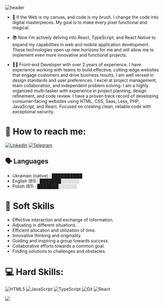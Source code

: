 ![header](https://capsule-render.vercel.app/api?type=waving&color=gradient&height=200&section=header&text=Hi%20✌🏼%I'm%20Viktoriia-nl-&animation=fadeIn&fontSize=40&desc=Frontend%20Developer%20From%20Ukraine&descSize=30)

- 🚀 If the Web is my canvas, and code is my brush. I change the code into digital masterpieces. My goal is to make every pixel functional and magical.

- 📚 Now I'm actively delving into React, TypeScript, and React Native to expand my capabilities in web and mobile application development. These technologies open up new horizons for me and will allow me to implement even more innovative and functional projects.

- ☝🏼 Front-end Developer with over 2 years of experience.
I have experience working with teams to build effective, cutting-edge websites that engage customers and drive business results. I am well versed in design standards and user preferences. I excel at project management, team collaboration, and independent problem solving. I am a highly organized multi-tasker with experience in project planning, design refinement, and code review. I have a proven track record of developing consumer-facing websites using HTML, CSS, Saas, Less, PHP, JavaScript, and React. Focused on creating clean, reliable code with exceptional security.

# 📩 How to reach me:
[![LinkedIn](https://img.shields.io/badge/LinkedIn-2CA5E0?style=for-the-badge&logo=linkedIn&logoColor=white)]([https://linkedin.com/in/https://www.linkedin.com/in/od-/](https://www.linkedin.com/in/viktoriia-dzisiak-845b13191/)) 
[![Telegram](https://img.shields.io/badge/Telegram-2CA5E0?style=for-the-badge&logo=telegram&logoColor=white)](https://t.me/ViktoriaNox) 


## 🗣️ Languages

- Ukrainian (native) : ██████████
- English (B1) : ███████░░░░░░
- Polish (B1) : ███████░░░░░░


 # 💬 Soft Skills
- Effective interaction and exchange of information.
- Adjusting in different situations.
- Efficient allocation and utilization of time.
- Innovative thinking and originality.
- Guiding and inspiring a group towards success.
- Collaborative efforts towards a common goal.
 - Finding solutions to challenges and obstacles.


  # 💻 Hard Skills:
![HTML5](https://img.shields.io/badge/html5-%23E34F26.svg?style=for-the-badge&logo=html5&logoColor=white) 
![JavaScript](https://img.shields.io/badge/javascript-%23323330.svg?style=for-the-badge&logo=javascript&logoColor=%23F7DF1E) 
![TypeScript](https://img.shields.io/badge/typescript-%23007ACC.svg?style=for-the-badge&logo=typescript&logoColor=white) 
![Git](https://img.shields.io/badge/git-%23F05033.svg?style=for-the-badge&logo=git&logoColor=white)
![React](https://img.shields.io/badge/react-%2320232a.svg?style=for-the-badge&logo=react&logoColor=%2361DAFB) 

[![](https://visitcount.itsvg.in/api?id=ViktoryTorys&label=Profile%20Views&icon=5&pretty=true)](https://visitcount.itsvg.in)
